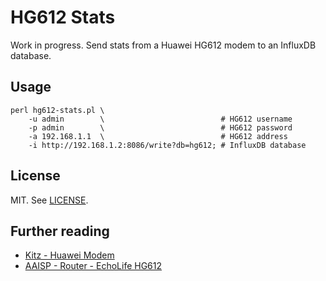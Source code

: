 # HG612 Stats

Work in progress. Send stats from a Huawei HG612 modem to an InfluxDB database.

## Usage

```
perl hg612-stats.pl \
    -u admin        \                          # HG612 username
    -p admin        \                          # HG612 password
    -a 192.168.1.1  \                          # HG612 address
    -i http://192.168.1.2:8086/write?db=hg612; # InfluxDB database
```

## License

MIT. See [LICENSE](/LICENSE).

## Further reading

* [Kitz - Huawei Modem](https://kitz.co.uk/routers/openreach-modems.htm#Huawei_modem)
* [AAISP - Router - EchoLife HG612](https://support.aa.net.uk/Router_-_EchoLife_HG612)

